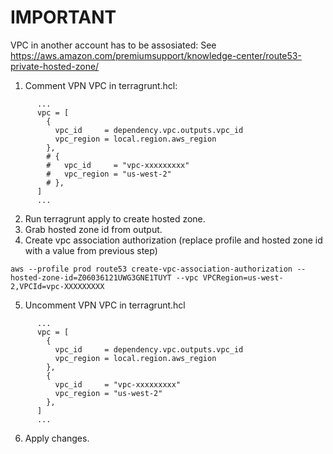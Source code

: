 # IMPORTANT

VPC in another account has to be assosiated:
See https://aws.amazon.com/premiumsupport/knowledge-center/route53-private-hosted-zone/

1. Comment VPN VPC in terragrunt.hcl:
```
      ...
      vpc = [
        {
          vpc_id     = dependency.vpc.outputs.vpc_id
          vpc_region = local.region.aws_region
        },
        # {
        #   vpc_id     = "vpc-xxxxxxxxx"
        #   vpc_region = "us-west-2"
        # },
      ]
      ...
```
2. Run terragrunt apply to create hosted zone.
3. Grab hosted zone id from output.
4. Create vpc association authorization (replace profile and hosted zone id with a value from previous step)
```
aws --profile prod route53 create-vpc-association-authorization --hosted-zone-id=Z06036121UWG3GNE1TUYT --vpc VPCRegion=us-west-2,VPCId=vpc-XXXXXXXXX
```
5. Uncomment VPN VPC in terragrunt.hcl
```
      ...
      vpc = [
        {
          vpc_id     = dependency.vpc.outputs.vpc_id
          vpc_region = local.region.aws_region
        },
        {
          vpc_id     = "vpc-xxxxxxxxx"
          vpc_region = "us-west-2"
        },
      ]
      ...
```
6. Apply changes.
